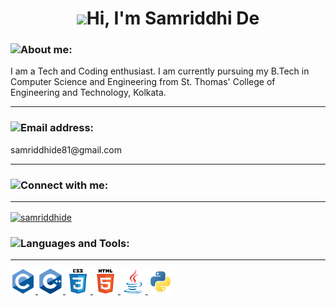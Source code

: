 <h1 align="center"><img src="https://media.giphy.com/media/0T23bQ5zu0lt4TnLI3/giphy.gif" width="56px">Hi, I'm Samriddhi De</h1>
<h3 align="left"><img src="https://media.giphy.com/media/QXPqYpSyBIMjBTtBbl/giphy.gif" width="52px">About me:</h3>
<p>I am a Tech and Coding enthusiast. 
I am currently pursuing my B.Tech in Computer Science and Engineering from St. Thomas' College of Engineering and Technology, Kolkata.</p>
<hr>
<h3 align="left"><img src="https://media.giphy.com/media/k7Yv2QsOGYTsI0CIDt/giphy.gif" width="52px">Email address:</h3>
<p>samriddhide81@gmail.com</p>
<hr>
<h3 align="left"><img src="https://media.giphy.com/media/KcnlGHBpnKnjZIuCMv/giphy.gif" width="52px">Connect with me:</h3>
<hr>
<p align="left">
<a href="https://linkedin.com/in/samriddhide" target="blank"><img align="center" src="https://raw.githubusercontent.com/rahuldkjain/github-profile-readme-generator/master/src/images/icons/Social/linked-in-alt.svg" alt="samriddhide" height="30" width="40" /></a>
</p>

<h3 align="left"><img src="https://media.giphy.com/media/QssGEmpkyEOhBCb7e1/giphy.gif" width=52px">Languages and Tools:</h3>
<hr>
<p align="left"> <a href="https://www.cprogramming.com/" target="_blank" rel="noreferrer"> <img src="https://raw.githubusercontent.com/devicons/devicon/master/icons/c/c-original.svg" alt="c" width="40" height="40"/> </a> <a href="https://www.w3schools.com/cpp/" target="_blank" rel="noreferrer"> <img src="https://raw.githubusercontent.com/devicons/devicon/master/icons/cplusplus/cplusplus-original.svg" alt="cplusplus" width="40" height="40"/> </a> <a href="https://www.w3schools.com/css/" target="_blank" rel="noreferrer"> <img src="https://raw.githubusercontent.com/devicons/devicon/master/icons/css3/css3-original-wordmark.svg" alt="css3" width="40" height="40"/> </a> <a href="https://www.w3.org/html/" target="_blank" rel="noreferrer"> <img src="https://raw.githubusercontent.com/devicons/devicon/master/icons/html5/html5-original-wordmark.svg" alt="html5" width="40" height="40"/> </a> <a href="https://www.java.com" target="_blank" rel="noreferrer"> <img src="https://raw.githubusercontent.com/devicons/devicon/master/icons/java/java-original.svg" alt="java" width="40" height="40"/> </a> <a href="https://www.python.org" target="_blank" rel="noreferrer"> <img src="https://raw.githubusercontent.com/devicons/devicon/master/icons/python/python-original.svg" alt="python" width="40" height="40"/> </a> </p>
